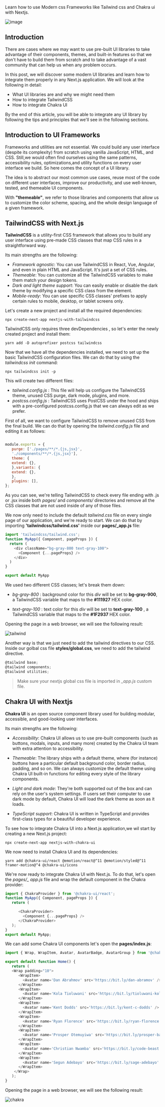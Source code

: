 
Learn how to use Modern css Frameworks like Tailwind css and Chakra ui with Nextjs.

![image](https://github.com/Codingforhackers/eincode_blog/blob/main/CSS%20frameworks%20with%20Nextjs/Eincode.png?raw=true)


## Introduction

There are cases where we may want to use pre-built UI libraries to take advantage
of their components, themes, and built-in features so that we don't have to build them
from scratch and to take advantage of a vast community that can help us when any
problem occurs.

In this post, we will discover some modern UI libraries and learn how to integrate
them properly in any Next.js application. We will look at the following in detail:

   - What UI libraries are and why we might need them
   - How to integrate TailwindCSS
   - How to integrate Chakra UI

By the end of this article, you will be able to integrate any UI library by following the tips
and principles that we'll see in the following sections.

## Introduction to UI Frameworks

Frameworks and utilities are not essential. We could build any user interface (despite its complexity) from scratch using vanilla JavaScript, HTML, and CSS. Still,we would often find ourselves using the same patterns, accessibility rules, optimizations,and utility functions on every user interface we build. So here comes the concept of a UI library.

The idea is to abstract our most common use cases, reuse most of the code on different user interfaces, improve our productivity, and use well-known, tested, and themeable UI components.

With **"themeable"**, we refer to those libraries and components that allow us to customize the color scheme, spacing, and the whole design language of a given framework.

## TailwindCSS with Next.js

**TailwindCSS** is a utility-first CSS framework that allows you to build any user interface
using pre-made CSS classes that map CSS rules in a straightforward way.

Its main strengths are the following:

  - *Framework agnostic*: You can use TailwindCSS in React, Vue, Angular, and even in plain HTML and JavaScript. It's just a set of CSS rules.
  - *Themeable*: You can customize all the TailwindCSS variables to
make them match your design tokens.
  - *Dark and light theme support*: You can easily enable or disable the dark theme by modifying a specific CSS class from the *<html>* element.
  - *Mobile-ready*: You can use specific CSS classes' prefixes to apply certain rules to
mobile, desktop, or tablet screens only.


Let's create a new project and install all the required dependencies:

`npx create-next-app nextjs-with-tailwindcss`

TailwindCSS only requires three devDependencies , so let's enter the newly created
project and install them:

`yarn add -D autoprefixer postcss tailwindcss`

Now that we have all the dependencies installed, we need to set up the basic TailwindCSS
configuration files. We can do that by using the *tailwindcss init* command:

`npx tailwindcss init -p`

This will create two different files:

 - *tailwind.config.js* : This file will help us configure the TailwindCSS theme,
unused CSS purge, dark mode, plugins, and more.
 - *postcss.config.js* : TailwindCSS uses PostCSS under the hood and ships
with a pre-configured postcss.config.js that we can always edit as we prefer.

First of all, we want to configure TailwindCSS to remove unused CSS from the final build.
We can do that by opening the *tailwind.config.js* file and editing it as follows:

```js

module.exports = {
   purge: ['./pages/**/*.{js,jsx}',
   './components/**/*.{js,jsx}'],
   theme: {
   extend: {},
   },variants: {
   extend: {},
   },
   plugins: [],
};

```
As you can see, we're telling TailwindCSS to check every file ending with .js or .jsx
inside both *pages/* and *components/* directories and remove all the CSS classes that
are not used inside of any of those files.

We now only need to include the default *tailwind.css* file on every single page of
our application, and we're ready to start. We can do that by importing **'tailwindcss/tailwind.css'** inside our **pages/_app.js** file:


```js
import 'tailwindcss/tailwind.css';
function MyApp({ Component, pageProps }) {
  return (
    <div className="bg-gray-800 text-gray-100">
      <Component {...pageProps} />
    </div>
  )
}

export default MyApp

```
We used two different CSS classes; let's break them down:
	
  - *bg-gray-800* : background color for this *div* will be set to **bg-gray-900**, a TailwindCSS variable that maps to the **#111927** HEX color.
	
  - *text-gray-100* : text color for this *div* will be set to **text-gray-100** , a TailwindCSS variable that maps to the **#1F2937** HEX color.
	
Opening the page in a web browser, we will see the following result:
	
![tailwind](https://github.com/Codingforhackers/eincode_blog/blob/main/CSS%20frameworks%20with%20Nextjs/tailwind.png)

Another way is that we just need to add the tailwind directives to our CSS.
Inside our golbal css file **styles/global.css**, we need to add the tailwind directive.

```js
@tailwind base; 
@tailwind components; 
@tailwind utilities;

````

>Make sure your nextjs global css file is imported in *_app.js* custom file.



## Chakra UI with Nextjs

**Chakra UI** is an open source component library used for building modular, accessible,
and good-looking user interfaces.

Its main strengths are the following:

  - *Accessibility*: Chakra UI allows us to use pre-built components (such as buttons, modals, inputs, and many more) created by the Chakra UI team with extra attention to accessibility.

  - *Themeable*: The library ships with a default theme, where (for instance) buttons have a particular default background color, border radius, padding, and so on. We can always customize the default theme using Chakra UI built-in functions for editing every style of the library components.

  - *Light and dark mode*: They're both supported out of the box and can rely on the user's system settings. If users set their computer to use dark mode by default, Chakra UI will load the dark theme as soon as it loads. 

  - *TypeScript support*: Chakra UI is written in TypeScript and provides first-class types for a beautiful developer experience.

To see how to integrate Chakra UI into a Next.js application,we wil start by creating a new Next.js project:

`npx create-next-app nextjs-with-chakra-ui`

We now need to install Chakra UI and its dependencies:

`yarn add @chakra-ui/react @emotion/react@^11 @emotion/styled@^11 framer-motion@^4 @chakra-ui/icons`

We're now ready to integrate Chakra UI with Next.js. To do that, let's open the *pages/_
app.js* file and wrap the default **<Component />** component in the Chakra provider:

```js
import { ChakraProvider } from '@chakra-ui/react';
function MyApp({ Component, pageProps }) {
   return (

      <ChakraProvider>
        <Component {...pageProps} />
      </ChakraProvider>
   );
}
export default MyApp;

```
We can add some Chakra UI components let's open the **pages/index.js**:

```js
import { Wrap, WrapItem, Avatar, AvatarBadge, AvatarGroup } from '@chakra-ui/react';

export default function Home() {
   return (
   <Wrap padding="10">
	  <WrapItem>
	    <Avatar name='Dan Abrahmov' src='https://bit.ly/dan-abramov' />
	  </WrapItem>
	  <WrapItem>
	    <Avatar name='Kola Tioluwani' src='https://bit.ly/tioluwani-kolawole' />
	  </WrapItem>
	  <WrapItem>
	    <Avatar name='Kent Dodds' src='https://bit.ly/kent-c-dodds' />
	  </WrapItem>
	  <WrapItem>
	    <Avatar name='Ryan Florence' src='https://bit.ly/ryan-florence' />
	  </WrapItem>
	  <WrapItem>
	    <Avatar name='Prosper Otemuyiwa' src='https://bit.ly/prosper-baba' />
	  </WrapItem>
	  <WrapItem>
	    <Avatar name='Christian Nwamba' src='https://bit.ly/code-beast' />
	  </WrapItem>
	  <WrapItem>
	    <Avatar name='Segun Adebayo' src='https://bit.ly/sage-adebayo' />
	  </WrapItem>
	</Wrap>
   );
}

```
Opening the page in a web browser, we will see the following result:

![chakra](https://github.com/Codingforhackers/eincode_blog/blob/main/CSS%20frameworks%20with%20Nextjs/chakraexample.png)
